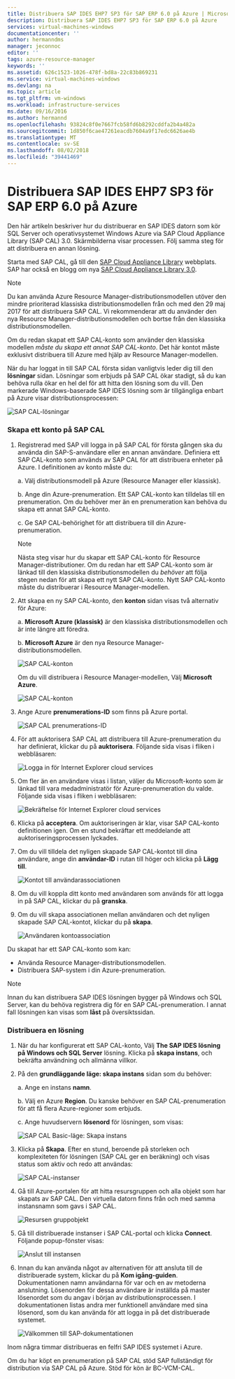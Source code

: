 ```yaml
---
title: Distribuera SAP IDES EHP7 SP3 för SAP ERP 6.0 på Azure | Microsoft Docs
description: Distribuera SAP IDES EHP7 SP3 för SAP ERP 6.0 på Azure
services: virtual-machines-windows
documentationcenter: ''
author: hermanndms
manager: jeconnoc
editor: ''
tags: azure-resource-manager
keywords: ''
ms.assetid: 626c1523-1026-478f-bd8a-22c83b869231
ms.service: virtual-machines-windows
ms.devlang: na
ms.topic: article
ms.tgt_pltfrm: vm-windows
ms.workload: infrastructure-services
ms.date: 09/16/2016
ms.author: hermannd
ms.openlocfilehash: 93824c8f0e7667fcb58fd6b8292cddfa2b4a482a
ms.sourcegitcommit: 1d850f6cae47261eacdb7604a9f17edc6626ae4b
ms.translationtype: MT
ms.contentlocale: sv-SE
ms.lasthandoff: 08/02/2018
ms.locfileid: "39441469"
---
```

# <a name="deploy-sap-ides-ehp7-sp3-for-sap-erp-60-on-azure"></a>Distribuera SAP IDES EHP7 SP3 för SAP ERP 6.0 på Azure
Den här artikeln beskriver hur du distribuerar en SAP IDES datorn som kör SQL Server och operativsystemet Windows Azure via SAP Cloud Appliance Library (SAP CAL) 3.0. Skärmbilderna visar processen. Följ samma steg för att distribuera en annan lösning.

Starta med SAP CAL, gå till den [SAP Cloud Appliance Library](https://cal.sap.com/) webbplats. SAP har också en blogg om nya [SAP Cloud Appliance Library 3.0](http://scn.sap.com/community/cloud-appliance-library/blog/2016/05/27/sap-cloud-appliance-library-30-came-with-a-new-user-experience). 

> [!NOTE]
Du kan använda Azure Resource Manager-distributionsmodellen utöver den mindre prioriterad klassiska distributionsmodellen från och med den 29 maj 2017 för att distribuera SAP CAL. Vi rekommenderar att du använder den nya Resource Manager-distributionsmodellen och bortse från den klassiska distributionsmodellen.

Om du redan skapat ett SAP CAL-konto som använder den klassiska modellen *måste du skapa ett annat SAP CAL-konto*. Det här kontot måste exklusivt distribuera till Azure med hjälp av Resource Manager-modellen.

När du har loggat in till SAP CAL första sidan vanligtvis leder dig till den **lösningar** sidan. Lösningar som erbjuds på SAP CAL ökar stadigt, så du kan behöva rulla ökar en hel del för att hitta den lösning som du vill. Den markerade Windows-baserade SAP IDES lösning som är tillgängliga enbart på Azure visar distributionsprocessen:

![SAP CAL-lösningar](./media/cal-ides-erp6-ehp7-sp3-sql/ides-pic1.jpg)

### <a name="create-an-account-in-the-sap-cal"></a>Skapa ett konto på SAP CAL
1. Registrerad med SAP vill logga in på SAP CAL för första gången ska du använda din SAP-S-användare eller en annan användare. Definiera ett SAP CAL-konto som används av SAP CAL för att distribuera enheter på Azure. I definitionen av konto måste du:

    a. Välj distributionsmodell på Azure (Resource Manager eller klassisk).

    b. Ange din Azure-prenumeration. Ett SAP CAL-konto kan tilldelas till en prenumeration. Om du behöver mer än en prenumeration kan behöva du skapa ett annat SAP CAL-konto.
    
    c. Ge SAP CAL-behörighet för att distribuera till din Azure-prenumeration.

    > [!NOTE]
    Nästa steg visar hur du skapar ett SAP CAL-konto för Resource Manager-distributioner. Om du redan har ett SAP CAL-konto som är länkad till den klassiska distributionsmodellen du *behöver* att följa stegen nedan för att skapa ett nytt SAP CAL-konto. Nytt SAP CAL-konto måste du distribuerar i Resource Manager-modellen.

1. Att skapa en ny SAP CAL-konto, den **konton** sidan visas två alternativ för Azure: 

    a. **Microsoft Azure (klassisk)** är den klassiska distributionsmodellen och är inte längre att föredra.

    b. **Microsoft Azure** är den nya Resource Manager-distributionsmodellen.

    ![SAP CAL-konton](./media/cal-ides-erp6-ehp7-sp3-sql/s4h-pic-2a.PNG)

    Om du vill distribuera i Resource Manager-modellen, Välj **Microsoft Azure**.

    ![SAP CAL-konton](./media/cal-ides-erp6-ehp7-sp3-sql/s4h-pic3c.PNG)

1. Ange Azure **prenumerations-ID** som finns på Azure portal. 

    ![SAP CAL prenumerations-ID](./media/cal-ides-erp6-ehp7-sp3-sql/s4h-pic3c.PNG)

1. För att auktorisera SAP CAL att distribuera till Azure-prenumeration du har definierat, klickar du på **auktorisera**. Följande sida visas i fliken i webbläsaren:

    ![Logga in för Internet Explorer cloud services](./media/cal-ides-erp6-ehp7-sp3-sql/s4h-pic4c.PNG)

1. Om fler än en användare visas i listan, väljer du Microsoft-konto som är länkad till vara medadministratör för Azure-prenumeration du valde. Följande sida visas i fliken i webbläsaren:

    ![Bekräftelse för Internet Explorer cloud services](./media/cal-ides-erp6-ehp7-sp3-sql/s4h-pic5a.PNG)

1. Klicka på **acceptera**. Om auktoriseringen är klar, visar SAP CAL-konto definitionen igen. Om en stund bekräftar ett meddelande att auktoriseringsprocessen lyckades.

1. Om du vill tilldela det nyligen skapade SAP CAL-kontot till dina användare, ange din **användar-ID** i rutan till höger och klicka på **Lägg till**. 

    ![Kontot till användarassociationen](./media/cal-ides-erp6-ehp7-sp3-sql/s4h-pic8a.PNG)

1. Om du vill koppla ditt konto med användaren som används för att logga in på SAP CAL, klickar du på **granska**. 

1. Om du vill skapa associationen mellan användaren och det nyligen skapade SAP CAL-kontot, klickar du på **skapa**.

    ![Användaren kontoassociation](./media/cal-ides-erp6-ehp7-sp3-sql/s4h-pic9b.PNG)

Du skapat har ett SAP CAL-konto som kan:

- Använda Resource Manager-distributionsmodellen.
- Distribuera SAP-system i din Azure-prenumeration.

> [!NOTE]
Innan du kan distribuera SAP IDES lösningen bygger på Windows och SQL Server, kan du behöva registrera dig för en SAP CAL-prenumeration. I annat fall lösningen kan visas som **låst** på översiktssidan.

### <a name="deploy-a-solution"></a>Distribuera en lösning
1. När du har konfigurerat ett SAP CAL-konto, Välj **The SAP IDES lösning på Windows och SQL Server** lösning. Klicka på **skapa instans**, och bekräfta användning och allmänna villkor. 

1. På den **grundläggande läge: skapa instans** sidan som du behöver:

    a. Ange en instans **namn**.

    b. Välj en Azure **Region**. Du kanske behöver en SAP CAL-prenumeration för att få flera Azure-regioner som erbjuds.

    c.  Ange huvudservern **lösenord** för lösningen, som visas:

    ![SAP CAL Basic-läge: Skapa instans](./media/cal-ides-erp6-ehp7-sp3-sql/ides-pic10a.png)

1. Klicka på **Skapa**. Efter en stund, beroende på storleken och komplexiteten för lösningen (SAP CAL ger en beräkning) och visas status som aktiv och redo att användas: 

    ![SAP CAL-instanser](./media/cal-ides-erp6-ehp7-sp3-sql/ides-pic12a.png)

1. Gå till Azure-portalen för att hitta resursgruppen och alla objekt som har skapats av SAP CAL. Den virtuella datorn finns från och med samma instansnamn som gavs i SAP CAL.

    ![Resursen gruppobjekt](./media/cal-ides-erp6-ehp7-sp3-sql/ides_resource_group.PNG)

1. Gå till distribuerade instanser i SAP CAL-portal och klicka **Connect**. Följande popup-fönster visas: 

    ![Anslut till instansen](./media/cal-ides-erp6-ehp7-sp3-sql/ides-pic14a.PNG)

1. Innan du kan använda något av alternativen för att ansluta till de distribuerade system, klickar du på **Kom igång-guiden**. Dokumentationen namn användarna för var och en av metoderna anslutning. Lösenorden för dessa användare är inställda på master lösenordet som du angav i början av distributionsprocessen. I dokumentationen listas andra mer funktionell användare med sina lösenord, som du kan använda för att logga in på det distribuerade systemet.

    ![Välkommen till SAP-dokumentationen](./media/cal-ides-erp6-ehp7-sp3-sql/ides-pic15.jpg)

Inom några timmar distribueras en felfri SAP IDES systemet i Azure.

Om du har köpt en prenumeration på SAP CAL stöd SAP fullständigt för distribution via SAP CAL på Azure. Stöd för kön är BC-VCM-CAL.

